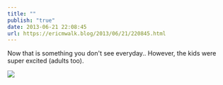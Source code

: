 ```yaml
---
title: ""
publish: "true"
date: 2013-06-21 22:08:45
url: https://ericmwalk.blog/2013/06/21/220845.html
---
```


Now that is something you don't see everyday.. However, the kids were super excited (adults too).

![](https://ericmwalk.blog/uploads/2022/285b09e0e8.jpg)